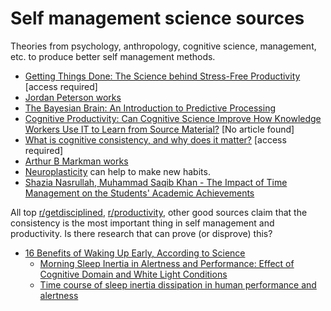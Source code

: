 # Self management science sources
Theories from psychology, anthropology, cognitive science, management, etc. to produce better self management methods.

- [Getting Things Done: The Science behind Stress-Free Productivity](https://www.sciencedirect.com/science/article/abs/pii/S0024630108000848) [access required]
- [Jordan Peterson works](https://en.wikipedia.org/wiki/Jordan_Peterson#Bibliography)
- [The Bayesian Brain: An Introduction to Predictive Processing](https://www.mindcoolness.com/blog/bayesian-brain-predictive-processing/)
- [Cognitive Productivity: Can Cognitive Science Improve How Knowledge Workers Use IT to Learn from Source Material?](https://summit.sfu.ca/item/15272) [No article found]
- [What is cognitive consistency, and why does it matter?](https://psycnet.apa.org/record/2019-11198-005) [access required]
- [Arthur B Markman works](https://liberalarts.utexas.edu/psychology/faculty/markman#home)
- [Neuroplasticity](https://en.wikipedia.org/wiki/Neuroplasticity) can help to make new habits.
- [Shazia Nasrullah, Muhammad Saqib Khan - The Impact of Time Management on the Students' Academic Achievements](https://www.researchgate.net/publication/313768789_The_Impact_of_Time_Management_on_the_Students%27_Academic_Achievements)

All top [r/getdisciplined](https://www.reddit.com/r/getdisciplined/top/?t=all), [r/productivity](https://www.reddit.com/r/productivity/top/?t=all), other good sources claim that the consistency is
the most important thing in self management and productivity. Is there research that can prove (or disprove) this?

- [16 Benefits of Waking Up Early, According to Science](https://www.jenreviews.com/waking-up-early/#2_Set_yourself_up_for_better_quality_of_sleep)
  - [Morning Sleep Inertia in Alertness and Performance: Effect of Cognitive Domain and White Light Conditions](https://journals.plos.org/plosone/article?id=10.1371/journal.pone.0079688)
  - [Time course of sleep inertia dissipation in human performance and alertness](https://pubmed.ncbi.nlm.nih.gov/10188130/)
